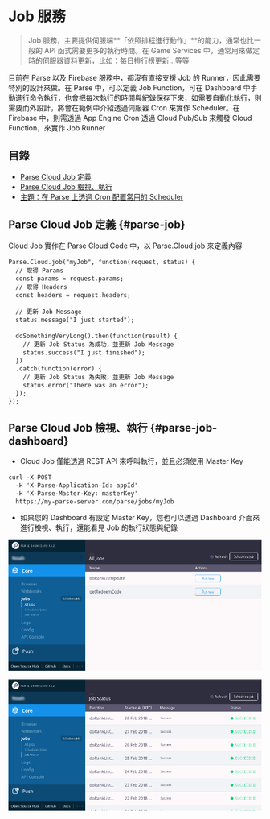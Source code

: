 # Job 服務

> Job 服務，主要提供伺服端**「依照排程進行動作」**的能力，通常也比一般的 API 函式需要更多的執行時間。在 Game Services 中，通常用來做定時的伺服器資料更新，比如：每日排行榜更新...等等

目前在 Parse 以及 Firebase 服務中，都沒有直接支援 Job 的 Runner，因此需要特別的設計來做。在 Parse 中，可以定義 Job Function，可在 Dashboard 中手動進行命令執行，也會把每次執行的時間與紀錄保存下來，如需要自動化執行，則需要而外設計，將會在範例中介紹透過伺服器 Cron 來實作 Scheduler。在 Firebase 中，則需透過 App Engine Cron 透過 Cloud Pub/Sub 來觸發 Cloud Function，來實作 Job Runner

## 目錄

* [Parse Cloud Job 定義](./#parse-job)
* [Parse Cloud Job 檢視、執行](./#parse-job-dashboard)
* [主題：在 Parse 上透過 Cron 配置常用的 Scheduler](zai-parse-shang-tou-guo-cron-pei-zhi-chang-yong-de-scheduler.md)

## Parse Cloud Job 定義 {#parse-job}

Cloud Job 實作在 Parse Cloud Code 中，以 Parse.Cloud.job 來定義內容

```text
Parse.Cloud.job("myJob", function(request, status) {
  // 取得 Params
  const params = request.params;
  // 取得 Headers
  const headers = request.headers;

  // 更新 Job Message
  status.message("I just started");

  doSomethingVeryLong().then(function(result) {
    // 更新 Job Status 為成功，並更新 Job Message
    status.success("I just finished");
  })
  .catch(function(error) {
    // 更新 Job Status 為失敗，並更新 Job Message
    status.error("There was an error");
  });
});
```

## Parse Cloud Job 檢視、執行 {#parse-job-dashboard}

* Cloud Job 僅能透過 REST API 來呼叫執行，並且必須使用 Master Key

```text
curl -X POST 
  -H 'X-Parse-Application-Id: appId' 
  -H 'X-Parse-Master-Key: masterKey' 
  https://my-parse-server.com/parse/jobs/myJob
```

* 如果您的 Dashboard 有設定 Master Key，您也可以透過 Dashboard 介面來進行檢視、執行，還能看見 Job 的執行狀態與紀錄

![](../../.gitbook/assets/parse-job-run-dashboard.png)

![](../../.gitbook/assets/parse-job-run-status.png)

